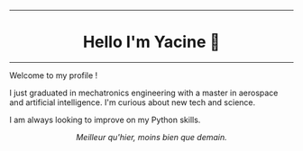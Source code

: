 -----------
<center> <b> <h1> Hello I'm Yacine 👋 </h1> </b> </center> 

-----------

Welcome to my profile !

I just graduated in mechatronics engineering with a master in aerospace and artificial intelligence. I'm curious about new tech and science.

I am always looking to improve on my Python skills.

<center> <i>Meilleur qu'hier, moins bien que demain.</i></center>


<!--
**yacth/yacth** is a ✨ _special_ ✨ repository because its `README.md` (this file) appears on your GitHub profile.

Here are some ideas to get you started:

- 🔭 I’m currently working on ...
- 🌱 I’m currently learning ...
- 👯 I’m looking to collaborate on ...
- 🤔 I’m looking for help with ...
- 💬 Ask me about ...
- 📫 How to reach me: ...
- 😄 Pronouns: ...
- ⚡ Fun fact: ...
-->
